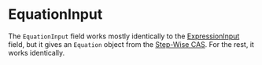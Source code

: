 # EquationInput

The `EquationInput` field works mostly identically to the [ExpressionInput](../ExpressionInput/) field, but it gives an `Equation` object from the [Step-Wise CAS](../../../../../../../shared/CAS/). For the rest, it works identically.
